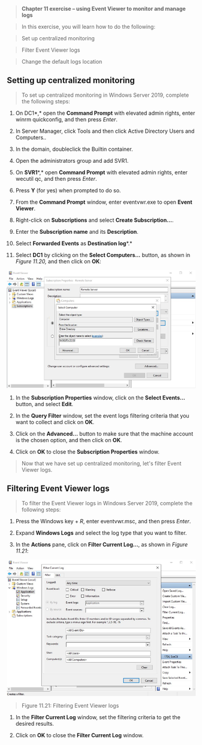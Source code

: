 >   **Chapter 11 exercise – using Event Viewer to monitor and manage logs**

>   In this exercise, you will learn how to do the following:

>   Set up centralized monitoring

>   Filter Event Viewer logs

>   Change the default logs location

Setting up centralized monitoring
---------------------------------

>   To set up centralized monitoring in Windows Server 2019, complete the
>   following steps:

1.  On DC1*,* open the **Command Prompt** with elevated admin rights, enter
    winrm quickconfig, and then press *Enter*.

2.  In Server Manager, click Tools and then click Active Directory Users and
    Computers..

3.  In the domain, doubleclick the Builtin container.

4.  Open the administrators group and add SVR1.

5.  On **SVR1***,* open **Command Prompt** with elevated admin rights, enter
    wecutil qc, and then press *Enter*.

6.  Press **Y** (for yes) when prompted to do so.

7.  From the **Command Prompt** window, enter eventvwr.exe to open **Event
    Viewer**.

8.  Right-click on **Subscriptions** and select **Create Subscription...**.

9.  Enter the **Subscription name** and its **Description**.

10. Select **Forwarded Events** as **Destination log***.*

11. Select **DC1** by clicking on the **Select Computers...** button, as shown
    in *Figure 11.20,* and then click on **OK**:

![](media/ab6d1b4779252bf850e8eba7e2ea30f9.jpg)

1.  In the **Subscription Properties** window, click on the **Select Events...**
    button, and select **Edit**.

2.  In the **Query Filter** window, set the event logs filtering criteria that
    you want to collect and click on **OK**.

3.  Click on the **Advanced...** button to make sure that the machine account is
    the chosen option, and then click on **OK**.

4.  Click on **OK** to close the **Subscription Properties** window.

>   Now that we have set up centralized monitoring, let's filter Event Viewer
>   logs.

Filtering Event Viewer logs
---------------------------

>   To filter the Event Viewer logs in Windows Server 2019, complete the
>   following steps:

1.  Press the Windows key + *R*, enter eventvwr.msc, and then press *Enter*.

2.  Expand **Windows Logs** and select the log type that you want to filter.

3.  In the **Actions** pane, click on **Filter Current Log...**, as shown in
    *Figure 11.21*:

![](media/498af974e3b04c241a8976c139617cc6.jpg)

>   Figure 11.21: Filtering Event Viewer logs

1.  In the **Filter Current Log** window, set the filtering criteria to get the
    desired results.

2.  Click on **OK** to close the **Filter Current Log** window.
